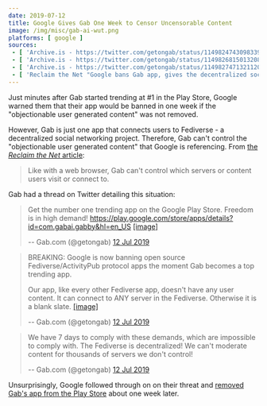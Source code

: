 ```yaml
---
date: 2019-07-12
title: Google Gives Gab One Week to Censor Uncensorable Content
image: /img/misc/gab-ai-wut.png
platforms: [ google ]
sources:
 - [ 'Archive.is - https://twitter.com/getongab/status/1149824743098339328', 'https://archive.is/zZcXf' ]
 - [ 'Archive.is - https://twitter.com/getongab/status/1149826815013208064', 'https://archive.is/MFtt2' ]
 - [ 'Archive.is - https://twitter.com/getongab/status/1149827471321120769', 'https://archive.is/OAcGQ' ]
 - [ 'Reclaim the Net "Google bans Gab app, gives the decentralized social network an impossible list of demands" by Tom Parker', 'https://reclaimthenet.org/google-play-bans-gab-app/' ]
---
```


Just minutes after Gab started trending at #1 in the Play Store, Google warned them that their app would be banned in one week if the "objectionable user generated content" was not removed.

However, Gab is just one app that connects users to Fediverse - a decentralized social networking project.
Therefore, Gab can't control the "objectionable user generated content" that Google is referencing.
From [the _Reclaim the Net_ article](https://reclaimthenet.org/google-play-bans-gab-app/):
> Like with a web browser, Gab can't control which servers or content users visit or connect to.

Gab had a thread on Twitter detailing this situation:

> Get the number one trending app on the Google Play Store. Freedom is in high demand! https://play.google.com/store/apps/details?id=com.gabai.gabby&hl=en_US
> [[image]](zZcXf.jpg)
>
> -- Gab.com (@getongab) [12 Jul 2019](https://archive.is/zZcXf)

> BREAKING: Google is now banning open source Fediverse/ActivityPub protocol apps the moment Gab becomes a top trending app. 
>
> Our app, like every other Fediverse app, doesn't have any user content. It can connect to ANY server in the Fediverse. Otherwise it is a blank slate.
> [[image]](MFtt2.jpg)
>
> -- Gab.com (@getongab) [12 Jul 2019](https://archive.is/MFtt2)

> We have 7 days to comply with these demands, which are impossible to comply with. The Fediverse is decentralized! We can't moderate content for thousands of servers we don't control!
>
> -- Gab.com (@getongab) [12 Jul 2019](https://archive.is/OAcGQ)

Unsurprisingly, Google followed through on on their threat and [removed Gab's app from the Play Store](/events/google-bans-gab-from-play-store-again/) about one week later.
